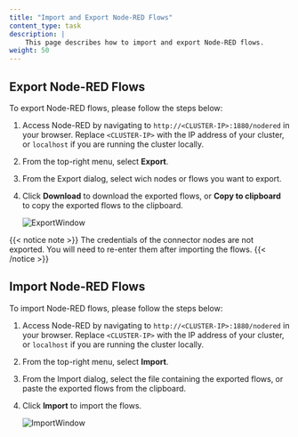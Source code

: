 ```yaml
---
title: "Import and Export Node-RED Flows"
content_type: task
description: |
    This page describes how to import and export Node-RED flows.
weight: 50
---
```


<!-- overview -->

<!-- steps -->

## Export Node-RED Flows

To export Node-RED flows, please follow the steps below:

1. Access Node-RED by navigating to `http://<CLUSTER-IP>:1880/nodered` in your
   browser. Replace `<CLUSTER-IP>` with the IP address of your cluster, or
   `localhost` if you are running the cluster locally.
2. From the top-right menu, select **Export**.
3. From the Export dialog, select wich nodes or flows you want to export.
4. Click **Download** to download the exported flows, or **Copy to clipboard** to
   copy the exported flows to the clipboard.

   ![ExportWindow](/images/production-guide/backup_recovery/import-export-node-red/export-nodes.png)

{{< notice note >}}
The credentials of the connector nodes are not exported. You will need to
re-enter them after importing the flows.
{{< /notice >}}

## Import Node-RED Flows

To import Node-RED flows, please follow the steps below:

1. Access Node-RED by navigating to `http://<CLUSTER-IP>:1880/nodered` in your
   browser. Replace `<CLUSTER-IP>` with the IP address of your cluster, or
   `localhost` if you are running the cluster locally.
2. From the top-right menu, select **Import**.
3. From the Import dialog, select the file containing the exported flows, or
   paste the exported flows from the clipboard.
4. Click **Import** to import the flows.

   ![ImportWindow](/images/production-guide/backup_recovery/import-export-node-red/import-nodes.png)

